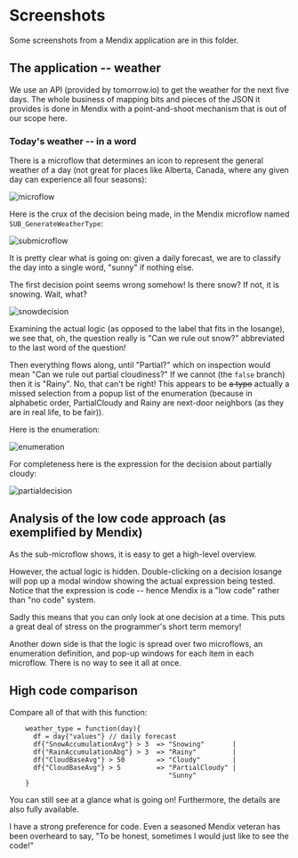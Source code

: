 # Screenshots

Some screenshots from a Mendix application are in this folder.

## The application -- weather

We use an API (provided by tomorrow.io) to get the weather for the next five days. The whole business of mapping bits and pieces of the JSON it provides is done in Mendix with a point-and-shoot mechanism that is out of our scope here.

### Today's weather -- in a word

There is a microflow that determines an icon to represent the general weather of a day (not great for places like Alberta, Canada, where any given day can experience all four seasons):

![microflow](https://b1conrad.github.io/opinion-of-low-code/screenshots/Microflow.png)

Here is the crux of the decision being made, in the Mendix microflow named `SUB_GenerateWeatherType`:

![submicroflow](https://b1conrad.github.io/opinion-of-low-code/screenshots/SubMicroflow.png)

It is pretty clear what is going on: given a daily forecast, we are to classify the day into a single word, "sunny" if nothing else.

The first decision point seems wrong somehow! Is there snow? If not, it is snowing. Wait, what?

![snowdecision](https://b1conrad.github.io/opinion-of-low-code/screenshots/SnowDecision.png)

Examining the actual logic (as opposed to the label that fits in the losange), we see that, oh, the question really is "Can we rule out snow?" abbreviated to the last word of the question!

Then everything flows along, until "Partial?" which on inspection would mean "Can we rule out partial cloudiness?" If we cannot (the `false` branch) then it is "Rainy". No, that can't be right! This appears to be ~~a typo~~ actually a missed selection from a popup list of the enumeration (because in alphabetic order, PartialCloudy and Rainy are next-door neighbors (as they are in real life, to be fair)).

Here is the enumeration:

![enumeration](https://b1conrad.github.io/opinion-of-low-code/screenshots/Enumeration.png)

For completeness here is the expression for the decision about partially cloudy:

![partialdecision](https://b1conrad.github.io/opinion-of-low-code/screenshots/PartialDecision.png)

## Analysis of the low code approach (as exemplified by Mendix)

As the sub-microflow shows, it is easy to get a high-level overview.

However, the actual logic is hidden. Double-clicking on a decision losange will pop up a modal window showing the actual expression being tested.
Notice that the expression is code -- hence Mendix is a "low code" rather than "no code" system.

Sadly this means that you can only look at one decision at a time. This puts a great deal of stress on the programmer's short term memory!

Another down side is that the logic is spread over two microflows, an enumeration definition, and pop-up windows for each item in each microflow.
There is no way to see it all at once.

## High code comparison

Compare all of that with this function:
```
    weather_type = function(day){
      df = day{"values"} // daily forecast
      df{"SnowAccumulationAvg"} > 3  => "Snowing"       |
      df{"RainAccumulationAbg"} > 3  => "Rainy"         |
      df{"CloudBaseAvg"} > 50        => "Cloudy"        |
      df{"CloudBaseAvg"} > 5         => "PartialCloudy" |
                                        "Sunny"
    }
```

You can still see at a glance what is going on! Furthermore, the details are also fully available.

I have a strong preference for code. Even a seasoned Mendix veteran has been overheard to say, "To be honest, sometimes I would just like to see the code!"

